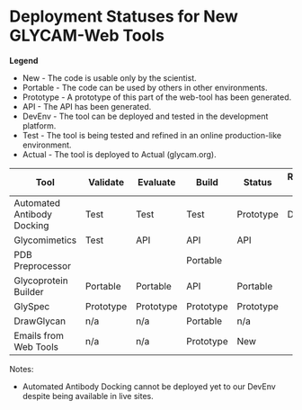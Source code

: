 # Deployment Statuses for New GLYCAM-Web Tools

**Legend**

* New  -  The code is usable only by the scientist.
* Portable  -  The code can be used by others in other environments.
* Prototype  -  A prototype of this part of the web-tool has been generated.
* API  -  The API has been generated.
* DevEnv  -  The tool can be deployed and tested in the development platform.
* Test  -  The tool is being tested and refined in an online production-like environment.
* Actual  -  The tool is deployed to Actual (glycam.org).


| Tool                       | Validate  | Evaluate  | Build     | Status    | Remaining Work |
| -------------------------- | --------- | --------- | --------- | --------- | -------------- |
| Automated Antibody Docking | Test      | Test      | Test      | Prototype | DevEnv         |
| Glycomimetics              | Test      | API       | API       | API       |                |
| PDB Preprocessor           |           |           | Portable  |           |                |
| Glycoprotein Builder       | Portable  | Portable  | API       | Portable  |                |
| GlySpec                    | Prototype | Prototype | Prototype | Prototype |                |
| DrawGlycan                 | n/a       | n/a       | Portable  | n/a       |                |
| Emails from Web Tools      | n/a       | n/a       | Prototype | New       |                |


Notes: 

* Automated Antibody Docking cannot be deployed yet to our DevEnv despite being available in live sites.

